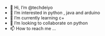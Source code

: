 - 👋 Hi, I’m @techdeiyo
- 👀 I’m interested in python , java and arduino
- 🌱 I’m currently learning c+
- 💞️ I’m looking to collaborate on python
- 📫 How to reach me ...

<!---
techdeiyo/techdeiyo is a ✨ special ✨ repository because its `README.md` (this file) appears on your GitHub profile.
You can click the Preview link to take a look at your changes.
--->
